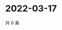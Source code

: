 # 2022-03-17

共 0 条

<!-- BEGIN WEIBO -->
<!-- 最后更新时间 Thu Mar 17 2022 21:21:22 GMT+0800 (China Standard Time) -->

<!-- END WEIBO -->
